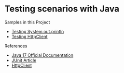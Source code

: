# Testing scenarios with Java

Samples in this Project
 - [Testing System.out.println](https://github.com/hkcodebase/commute-ground/blob/main/testing-with-java/src/test/java/org/example/MainTest.java)
 - [Testing HttpClient](https://github.com/hkcodebase/commute-ground/blob/main/testing-with-java/src/test/java/org/example/HttpClientTest.java)

References
- [Java 17 Official Documentation](https://docs.oracle.com/en/java/javase/17/)
- [JUnit Article](https://www.baeldung.com/junit-5)
- [HttpClient](https://openjdk.org/groups/net/httpclient/intro.html)